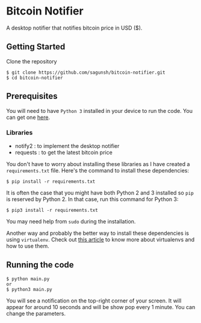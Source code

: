 # Bitcoin Notifier

A desktop notifier that notifies bitcoin price in USD ($).

## Getting Started

Clone the repository

    $ git clone https://github.com/sagunsh/bitcoin-notifier.git
    $ cd bitcoin-notifier

## Prerequisites

You will need to have `Python 3` installed in your device to run the code. You can get one [here](https://www.python.org/downloads/).

### Libraries
* notify2 : to implement the desktop notifier
* requests : to get the latest bitcoin price

You don't have to worry about installing these libraries as I have created a `requirements.txt` file. Here's the command to install these dependencies:

    $ pip install -r requirements.txt

It is often the case that you might have both Python 2 and 3 installed so `pip` is reserved by Python 2. In that case, run this command for Python 3:

    $ pip3 install -r requirements.txt

You may need help from `sudo` during the installation.

Another way and probably the better way to install these dependencies is using `virtualenv`. Check out [this article](http://docs.python-guide.org/en/latest/dev/virtualenvs/) to know more about virtualenvs and how to use them.

## Running the code

    $ python main.py
    or
    $ python3 main.py
    
You will see a notification on the top-right corner of your screen. It will appear for around 10 seconds and will be show pop every 1 minute. You can change the parameters.